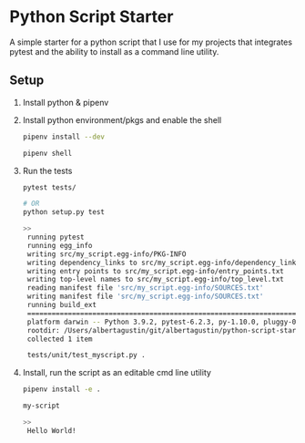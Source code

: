 # Python Script Starter

A simple starter for a python script that I use for my projects that integrates pytest and the ability to install as a command line utility.

## Setup

1. Install python & pipenv

2. Install python environment/pkgs and enable the shell

   ```bash
   pipenv install --dev

   pipenv shell
   ```

3. Run the tests

   ```bash
   pytest tests/

   # OR
   python setup.py test

   >>
    running pytest
    running egg_info
    writing src/my_script.egg-info/PKG-INFO
    writing dependency_links to src/my_script.egg-info/dependency_links.txt
    writing entry points to src/my_script.egg-info/entry_points.txt
    writing top-level names to src/my_script.egg-info/top_level.txt
    reading manifest file 'src/my_script.egg-info/SOURCES.txt'
    writing manifest file 'src/my_script.egg-info/SOURCES.txt'
    running build_ext
    ================================================================================================= test session starts =================================================================================================
    platform darwin -- Python 3.9.2, pytest-6.2.3, py-1.10.0, pluggy-0.13.1
    rootdir: /Users/albertagustin/git/albertagustin/python-script-starter
    collected 1 item

    tests/unit/test_myscript.py .
   ```

4. Install, run the script as an editable cmd line utility

   ```bash
   pipenv install -e .

   my-script

   >>
    Hello World!
   ```
